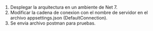 1. Desplegar la arquitectura en un ambiente de Net 7.
2. Modificar la cadena de conexion con el nombre de servidor en el archivo appsettings.json (DefaultConnection).
3. Se envia archivo postman para pruebas.
